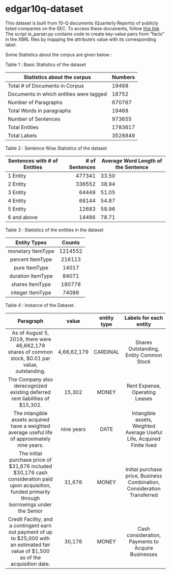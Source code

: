 # edgar10q-dataset

This dataset is built from 10-Q documents (Quarterly Reports) of publicly listed companies on the SEC. To access these documents, follow [this link](https://www.sec.gov/os/accessing-edgar-data). The script ie_parser.py contains code to create key-value pairs from “facts” in the XBRL files by mapping the attribute’s value with its corresponding label.


Some Statistics about the corpus are given below : 

Table 1 : Basic Statistics of the dataset

| Statistics about the corpus             | Numbers |
|-----------------------------------------|---------|
| Total  # of Documents in Corpus         | 19468   |
| Documents in which entities were tagged | 18752   |
| Number of Paragraphs                    | 670767  |
| Total Words in paragraphs               | 19468   |
| Number of Sentences                     | 973655  |
| Total Entities                          | 1783617 |
| Total Labels                            | 3528849 |


Table 2 : Sentence Wise Statistics of the dataset


| Sentences with # of Entities | # of Sentences | Average Word Length of the Sentence |
|------------------------------|---------------:|-------------------------------------|
| 1 Entity                     | 477341         | 33.50                               |
| 2 Entity                     | 336552         | 38.94                               |
| 3 Entity                     | 64449          | 51.05                               |
| 4 Entity                     | 68144          | 54.87                               |
| 5 Entity                     | 12683          | 58.96                               |
| 6 and above                  | 14486          | 78.71                               |


Table 3 : Statistics of the entities in the dataset

|    Entity Types   |  Counts |
|:-----------------:|:-------:|
| monetary ItemType | 1214552 |
| percent ItemType  | 216113  |
| pure ItemType     | 14017   |
| duration ItemType | 84071   |
| shares ItemType   | 180778  |
| integer ItemType  | 74086   |


Table 4 :  Instance of the Dataset.


|                                                                        Paragraph                                                                       |    value    | entity type |                          Labels for each entity                          |
|:------------------------------------------------------------------------------------------------------------------------------------------------------:|:-----------:|:-----------:|:------------------------------------------------------------------------:|
| As of August 5, 2019, there were 46,662,179 shares of common stock, $0.01 par value, outstanding.                                                      | 4,66,62,179 | CARDINAL    | Shares Outstanding, Entity Common Stock                                  |
| The Company also derecognized existing deferred rent liabilities of $15,302.                                                                           | 15,302      | MONEY       | Rent Expense, Operating Leases                                           |
| The intangible assets acquired have a weighted average useful life of approximately nine years.                                                        | nine years  | DATE        | Intangible assets, Weighted Average  Useful Life, Acquired Finite lived  |
| The initial purchase price of $31,676 included $30,176 cash consideration paid upon acquisition,  funded primarily through borrowings under the Senior | 31,676      | MONEY       | Initial purchase price, Business  Combination, Consideration Transferred |
| Credit Facility, and a contingent earn out payment of up to $25,000 with an estimated fair  value of $1,500 as of the acquisition date.                | 30,176      | MONEY       | Cash consideration, Payments to  Acquire Businesses                      |



